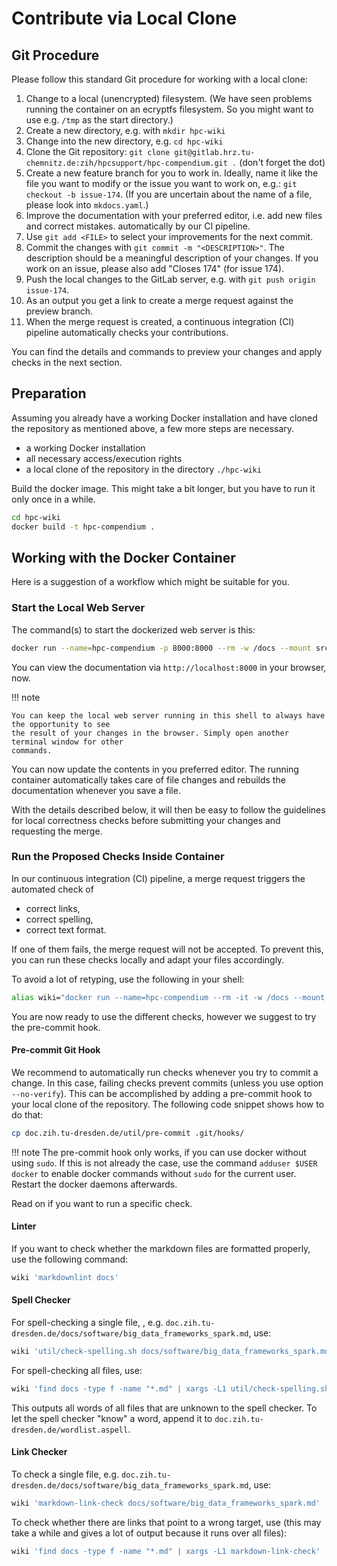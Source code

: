 # Contribute via Local Clone

## Git Procedure

Please follow this standard Git procedure for working with a local clone:

1. Change to a local (unencrypted) filesystem. (We have seen problems running the container on an
ecryptfs filesystem. So you might want to use e.g. `/tmp` as the start directory.)
1. Create a new directory, e.g. with `mkdir hpc-wiki`
1. Change into the new directory, e.g. `cd hpc-wiki`
1. Clone the Git repository:
`git clone git@gitlab.hrz.tu-chemnitz.de:zih/hpcsupport/hpc-compendium.git .` (don't forget the
dot)
1. Create a new feature branch for you to work in. Ideally, name it like the file you want to
modify or the issue you want to work on, e.g.: `git checkout -b issue-174`. (If you are uncertain
about the name of a file, please look into `mkdocs.yaml`.)
1. Improve the documentation with your preferred editor, i.e. add new files and correct mistakes.
automatically by our CI pipeline.
1. Use `git add <FILE>` to select your improvements for the next commit.
1. Commit the changes with `git commit -m "<DESCRIPTION>"`. The description should be a meaningful
description of your changes. If you work on an issue, please also add "Closes 174" (for issue 174).
1. Push the local changes to the GitLab server, e.g. with `git push origin issue-174`.
1. As an output you get a link to create a merge request against the preview branch.
1. When the merge request is created, a continuous integration (CI) pipeline automatically checks
your contributions.

You can find the details and commands to preview your changes and apply checks in the next section.

## Preparation

Assuming you already have a working Docker installation and have cloned the repository as mentioned
above, a few more steps are necessary.

* a working Docker installation
* all necessary access/execution rights
* a local clone of the repository in the directory `./hpc-wiki`

Build the docker image. This might take a bit longer, but you have to
run it only once in a while.

```bash
cd hpc-wiki
docker build -t hpc-compendium .
```

## Working with the Docker Container

Here is a suggestion of a workflow which might be suitable for you.

### Start the Local Web Server

The command(s) to start the dockerized web server is this:

```bash
docker run --name=hpc-compendium -p 8000:8000 --rm -w /docs --mount src="$(pwd)"/doc.zih.tu-dresden.de,target=/docs,type=bind hpc-compendium bash -c "mkdocs build && mkdocs serve -a 0.0.0.0:8000"
```

You can view the documentation via `http://localhost:8000` in your browser, now.

!!! note

    You can keep the local web server running in this shell to always have the opportunity to see
    the result of your changes in the browser. Simply open another terminal window for other
    commands.

You can now update the contents in you preferred editor. The running container automatically takes
care of file changes and rebuilds the documentation whenever you save a file.

With the details described below, it will then be easy to follow the guidelines for local
correctness checks before submitting your changes and requesting the merge.

### Run the Proposed Checks Inside Container

In our continuous integration (CI) pipeline, a merge request triggers the automated check of

* correct links,
* correct spelling,
* correct text format.

If one of them fails, the merge request will not be accepted. To prevent this, you can run these
checks locally and adapt your files accordingly.

To avoid a lot of retyping, use the following in your shell:

```bash
alias wiki="docker run --name=hpc-compendium --rm -it -w /docs --mount src=$PWD/doc.zih.tu-dresden.de,target=/docs,type=bind hpc-compendium bash -c"
```

You are now ready to use the different checks, however we suggest to try the pre-commit hook.

#### Pre-commit Git Hook

We recommend to automatically run checks whenever you try to commit a change. In this case, failing
checks prevent commits (unless you use option `--no-verify`). This can be accomplished by adding a
pre-commit hook to your local clone of the repository. The following code snippet shows how to do
that:

```bash
cp doc.zih.tu-dresden.de/util/pre-commit .git/hooks/
```

!!! note
    The pre-commit hook only works, if you can use docker without using `sudo`. If this is not
    already the case, use the command `adduser $USER docker` to enable docker commands without
    `sudo` for the current user. Restart the docker daemons afterwards.

Read on if you want to run a specific check.

#### Linter

If you want to check whether the markdown files are formatted properly, use the following command:

```bash
wiki 'markdownlint docs'
```

#### Spell Checker

For spell-checking a single file, , e.g.
`doc.zih.tu-dresden.de/docs/software/big_data_frameworks_spark.md`, use:

```bash
wiki 'util/check-spelling.sh docs/software/big_data_frameworks_spark.md'
```

For spell-checking all files, use:

```bash
wiki 'find docs -type f -name "*.md" | xargs -L1 util/check-spelling.sh'
```

This outputs all words of all files that are unknown to the spell checker.
To let the spell checker "know" a word, append it to
`doc.zih.tu-dresden.de/wordlist.aspell`.

#### Link Checker

To check a single file, e.g.
`doc.zih.tu-dresden.de/docs/software/big_data_frameworks_spark.md`, use:

```bash
wiki 'markdown-link-check docs/software/big_data_frameworks_spark.md'
```

To check whether there are links that point to a wrong target, use
(this may take a while and gives a lot of output because it runs over all files):

```bash
wiki 'find docs -type f -name "*.md" | xargs -L1 markdown-link-check'
```
